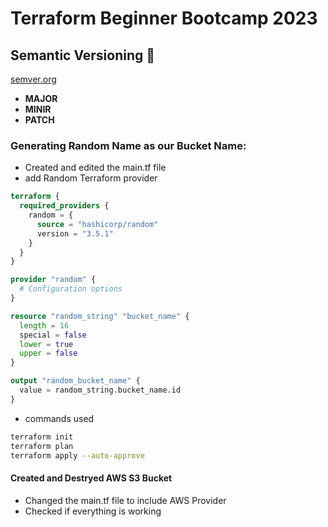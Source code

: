 # Terraform Beginner Bootcamp 2023

## Semantic Versioning :mage:

[semver.org](https://semver.org/)
- **MAJOR**
- **MINIR**
- **PATCH**


### Generating Random Name as our Bucket Name:

- Created and edited the main.tf file
- add Random Terraform provider

```terraform
terraform {
  required_providers {
    random = {
      source = "hashicorp/random"
      version = "3.5.1"
    }
  }
}

provider "random" {
  # Configuration options
}

resource "random_string" "bucket_name" {
  length = 16
  special = false
  lower = true
  upper = false
}

output "random_bucket_name" {
  value = random_string.bucket_name.id
}
```

- commands used

```bash
terraform init
terraform plan
terraform apply --auto-approve
```


#### Created and Destryed AWS S3 Bucket

- Changed the main.tf file to include AWS Provider
- Checked if everything is working